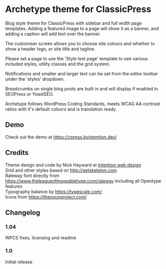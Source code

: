 # Archetype theme for ClassicPress
Blog style theme for ClassicPress with sidebar and full width page templates. Adding a featured image to a page will show it as a banner, and adding a caption will add text over the banner.

The customiser screen allows you to choose site colours and whether to show a header logo, or site title and tagline. 

Please set a page to use the 'Style test page' template to see various included styles, utility classes and the grid system.

Notifications and smaller and larger text can be set from the editor toolbar under the 'styles' dropdown. 

Breadcrumbs on single blog posts are built in and will display if enabled in SEOPress or YoastSEO.

Archetype follows WordPress Coding Standards, meets WCAG AA contrast ratios with it's default colours and is translation ready.

## Demo
Check out the demo at https://cpress.byintention.dev/  

## Credits
Theme design and code by Nick Hayward at [Intention web design](https://byintention.co/)  
Grid and other styles based on http://getskeleton.com  
Raleway font directly from https://www.theleagueofmoveabletype.com/raleway including all Opentype features  
Typography balance by https://typescale.com/  
Icons from https://thenounproject.com/  

## Changelog

### 1.04 
WPCS fixes, licensing and readme

### 1.0 
Initial release 
